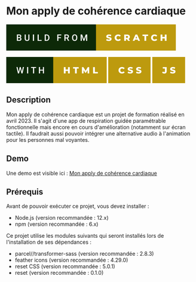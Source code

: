 # Mon apply de cohérence cardiaque

![tag](./src/assets/img/build-from-scratch.svg) 

![tag](./src/assets/img/with-html.svg)
![tag](./src/assets/img/-css%20(1).svg) 
![tag](./src/assets/img/-js.svg)



## Description
Mon apply de cohérence cardiaque est un projet de formation réalisé en avril 2023. Il s'agit d'une app de respiration guidée paramétrable fonctionnelle mais encore en cours d'amélioration (notamment sur écran tactile). 
Il faudrait aussi pouvoir intégrer une alternative audio à l'animation pour les personnes mal voyantes.

## Demo
Une demo est visible ici : [Mon apply de cohérence cardiaque](https://coherence-cardiaque-app.vercel.app/)

## Prérequis
Avant de pouvoir exécuter ce projet, vous devez installer :

- Node.js (version recommandée : 12.x)
- npm (version recommandée : 6.x)

Ce projet utilise les modules suivants qui seront installés lors de l'installation de ses dépendances :

- parcel//transformer-sass (version recommandée : 2.8.3)
- feather icons (version recommandée : 4.29.0)
- reset CSS (version recommandée : 5.0.1)
- reset (version recommandée : 0.1.0)


